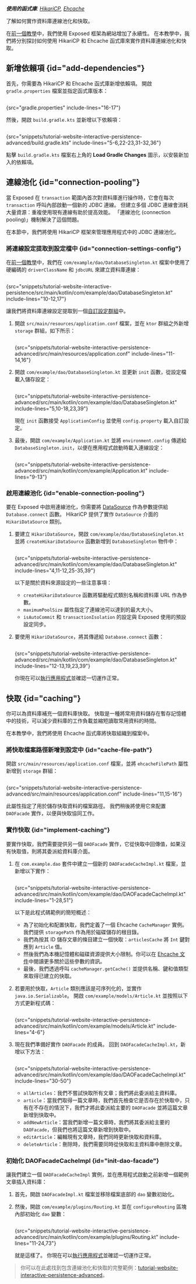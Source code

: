 [//]: # (title: 連線池化與快取)

<show-structure for="chapter" depth="2"/>

<tldr>
<var name="example_name" value="tutorial-website-interactive-persistence-advanced"/>
<include from="lib.topic" element-id="download_example"/>
<p>
<b>使用的函式庫</b>: <a href="https://github.com/brettwooldridge/HikariCP">HikariCP</a>, <a href="https://www.ehcache.org/">Ehcache</a>
</p>
</tldr>

<link-summary>了解如何實作資料庫連線池化和快取。</link-summary>

在[前一個教學](db-persistence.md)中，我們使用 Exposed 框架為網站增加了永續性。
在本教學中，我們將分別探討如何使用 HikariCP 和 Ehcache 函式庫來實作資料庫連線池化和快取。

## 新增依賴項 {id="add-dependencies"}

首先，你需要為 HikariCP 和 Ehcache 函式庫新增依賴項。
開啟 `gradle.properties` 檔案並指定函式庫版本：

```kotlin
```
{src="gradle.properties" include-lines="16-17"}

然後，開啟 `build.gradle.kts` 並新增以下依賴項：

```kotlin
```
{src="snippets/tutorial-website-interactive-persistence-advanced/build.gradle.kts" include-lines="5-6,22-23,31-32,36"}

點擊 `build.gradle.kts` 檔案右上角的 **Load Gradle Changes** 圖示，以安裝新加入的依賴項。

## 連線池化 {id="connection-pooling"}

當 Exposed 在 `transaction` 範圍內首次對資料庫進行操作時，它會在每次 `transaction` 呼叫內部啟動一個新的 JDBC 連線。
但建立多個 JDBC 連線會消耗大量資源：重複使用現有連線有助於提高效能。
「連線池化 (connection pooling)」機制解決了這個問題。

在本節中，我們將使用 HikariCP 框架來管理應用程式中的 JDBC 連線池化。

### 將連線設定提取到設定檔中 {id="connection-settings-config"}

在[前一個教學](db-persistence.md#connect_db)中，我們在 `com/example/dao/DatabaseSingleton.kt` 檔案中使用了硬編碼的 `driverClassName` 和 `jdbcURL` 來建立資料庫連線：

```kotlin
```
{src="snippets/tutorial-website-interactive-persistence/src/main/kotlin/com/example/dao/DatabaseSingleton.kt" include-lines="10-12,17"}

讓我們將資料庫連線設定提取到一個[自訂設定群組](server-configuration-file.topic)中。

1. 開啟 `src/main/resources/application.conf` 檔案，並在 `ktor` 群組之外新增 `storage` 群組，如下所示：

   ```kotlin
   ```
   {src="snippets/tutorial-website-interactive-persistence-advanced/src/main/resources/application.conf" include-lines="11-14,16"}

2. 開啟 `com/example/dao/DatabaseSingleton.kt` 並更新 `init` 函數，從設定檔載入儲存設定：

   ```kotlin
   ```
   {src="snippets/tutorial-website-interactive-persistence-advanced/src/main/kotlin/com/example/dao/DatabaseSingleton.kt" include-lines="5,10-18,23,39"}
   
   現在 `init` 函數接受 `ApplicationConfig` 並使用 `config.property` 載入自訂設定。

3. 最後，開啟 `com/example/Application.kt` 並將 `environment.config` 傳遞給 `DatabaseSingleton.init`，以便在應用程式啟動時載入連線設定：

   ```kotlin
   ```
   {src="snippets/tutorial-website-interactive-persistence-advanced/src/main/kotlin/com/example/Application.kt" include-lines="9-13"}

### 啟用連線池化 {id="enable-connection-pooling"}

要在 Exposed 中啟用連線池化，你需要將 [DataSource](https://docs.oracle.com/en/java/javase/19/docs/api/java.sql/javax/sql/DataSource.html) 作為參數提供給 `Database.connect` 函數。
HikariCP 提供了實作 `DataSource` 介面的 `HikariDataSource` 類別。

1. 要建立 `HikariDataSource`，開啟 `com/example/dao/DatabaseSingleton.kt` 並將 `createHikariDataSource` 函數新增到 `DatabaseSingleton` 物件中：

   ```kotlin
   ```
   {src="snippets/tutorial-website-interactive-persistence-advanced/src/main/kotlin/com/example/dao/DatabaseSingleton.kt" include-lines="4,11-12,25-35,39"}

   以下是關於資料來源設定的一些注意事項：
     - `createHikariDataSource` 函數將驅動程式類別名稱和資料庫 URL 作為參數。
     - `maximumPoolSize` 屬性指定了連線池可以達到的最大大小。
     - `isAutoCommit` 和 `transactionIsolation` 的設定與 Exposed 使用的預設設定同步。

2. 要使用 `HikariDataSource`，將其傳遞給 `Database.connect` 函數：

   ```kotlin
   ```
   {src="snippets/tutorial-website-interactive-persistence-advanced/src/main/kotlin/com/example/dao/DatabaseSingleton.kt" include-lines="12-13,19,23,39"}

   你現在可以[執行應用程式](db-persistence.md#run_app)並確認一切運作正常。

## 快取 {id="caching"}

你可以為資料庫補充一個資料庫快取。
快取是一種將常用資料儲存在暫存記憶體中的技術，可以減少資料庫的工作負載並縮短讀取常用資料的時間。

在本教學中，我們將使用 Ehcache 函式庫將快取組織到檔案中。

### 將快取檔案路徑新增到設定中 {id="cache-file-path"}

開啟 `src/main/resources/application.conf` 檔案，並將 `ehcacheFilePath` 屬性新增到 `storage` 群組：

```kotlin
```
{src="snippets/tutorial-website-interactive-persistence-advanced/src/main/resources/application.conf" include-lines="11,15-16"}

此屬性指定了用於儲存快取資料的檔案路徑。
我們稍後將使用它來配置 `DAOFacade` 實作，以便與快取協同工作。

### 實作快取 {id="implement-caching"}

要實作快取，我們需要提供另一個 `DAOFacade` 實作，它從快取中回傳值，如果沒有快取值，則將其委派給資料庫介面。

1. 在 `com.example.dao` 套件中建立一個新的 `DAOFacadeCacheImpl.kt` 檔案，並新增以下實作：

   ```kotlin
   ```
   {src="snippets/tutorial-website-interactive-persistence-advanced/src/main/kotlin/com/example/dao/DAOFacadeCacheImpl.kt" include-lines="1-28,51"}

   以下是此程式碼範例的簡短概述：
     - 為了初始化和配置快取，我們定義了一個 Ehcache `CacheManager` 實例。我們提供 `storagePath` 作為用於磁碟儲存的根目錄。
     - 我們為按其 ID 儲存文章的條目建立一個快取：`articlesCache` 將 `Int` 鍵對應到 `Article` 值。
     - 然後我們為本機記憶體和磁碟資源提供大小限制。你可以在 [Ehcache 文件](https://www.ehcache.org/documentation/2.8/configuration/cache-size.html)中閱讀更多關於這些參數的資訊。
     - 最後，我們透過呼叫 `cacheManager.getCache()` 並提供名稱、鍵和值類型來取得已建立的快取。

2. 若要用於快取，`Article` 類別應該是可序列化的，並實作 `java.io.Serializable`。
   開啟 `com/example/models/Article.kt` 並按照以下方式更新程式碼：

   ```kotlin
   ```
   {src="snippets/tutorial-website-interactive-persistence-advanced/src/main/kotlin/com/example/models/Article.kt" include-lines="4-6"}

3. 現在我們準備好實作 `DAOFacade` 的成員。
   回到 `DAOFacadeCacheImpl.kt`，新增以下方法：

   ```kotlin
   ```
   {src="snippets/tutorial-website-interactive-persistence-advanced/src/main/kotlin/com/example/dao/DAOFacadeCacheImpl.kt" include-lines="30-50"}

   - `allArticles`：我們不嘗試快取所有文章；我們將此委派給主資料庫。
   - `article`：當我們取得一篇文章時，我們首先檢查它是否存在於快取中，只有在不存在的情況下，我們才將此委派給主要的 `DAOFacade` 並將這篇文章新增到快取中。
   - `addNewArticle`：當我們新增一篇文章時，我們將其委派給主要的 `DAOFacade`，但我們也將這篇文章新增到快取中。
   - `editArticle`：編輯現有文章時，我們同時更新快取和資料庫。
   - `deleteArticle`：刪除時，我們需要同時從快取和主資料庫中刪除文章。

### 初始化 DAOFacadeCacheImpl {id="init-dao-facade"}

讓我們建立一個 `DAOFacadeCacheImpl` 實例，並在應用程式啟動之前新增一個範例文章插入資料庫：

1. 首先，開啟 `DAOFacadeImpl.kt` 檔案並移除檔案底部的 `dao` 變數初始化。

2. 然後，開啟 `com/example/plugins/Routing.kt` 並在 `configureRouting` 區塊內部初始化 `dao` 變數：

   ```kotlin
   ```
   {src="snippets/tutorial-website-interactive-persistence-advanced/src/main/kotlin/com/example/plugins/Routing.kt" include-lines="11-24,73"}

   就是這樣了。
   你現在可以[執行應用程式](db-persistence.md#run_app)並確認一切運作正常。

> 你可以在此處找到包含連線池化和快取的完整範例：[tutorial-website-interactive-persistence-advanced](https://github.com/ktorio/ktor-documentation/tree/%ktor_version%/codeSnippets/snippets/tutorial-website-interactive-persistence-advanced)。